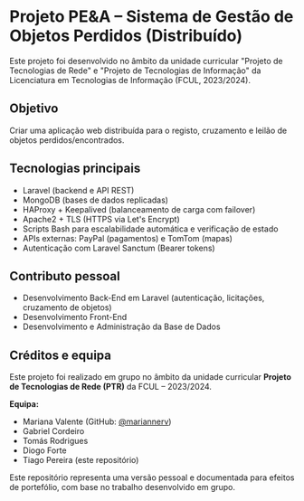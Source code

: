 # Projeto PE&A – Sistema de Gestão de Objetos Perdidos (Distribuído)

Este projeto foi desenvolvido no âmbito da unidade curricular "Projeto de Tecnologias de Rede" e "Projeto de Tecnologias de Informação" da Licenciatura em Tecnologias de Informação (FCUL, 2023/2024).

## Objetivo
Criar uma aplicação web distribuída para o registo, cruzamento e leilão de objetos perdidos/encontrados.

## Tecnologias principais
- Laravel (backend e API REST)
- MongoDB (bases de dados replicadas)
- HAProxy + Keepalived (balanceamento de carga com failover)
- Apache2 + TLS (HTTPS via Let's Encrypt)
- Scripts Bash para escalabilidade automática e verificação de estado
- APIs externas: PayPal (pagamentos) e TomTom (mapas)
- Autenticação com Laravel Sanctum (Bearer tokens)

## Contributo pessoal
- Desenvolvimento Back-End em Laravel (autenticação, licitações, cruzamento de objetos)
- Desenvolvimento Front-End
- Desenvolvimento e Administração da Base de Dados

## Créditos e equipa

Este projeto foi realizado em grupo no âmbito da unidade curricular **Projeto de Tecnologias de Rede (PTR)** da FCUL – 2023/2024.

**Equipa:**
- Mariana Valente (GitHub: [@mariannerv](https://github.com/mariannerv))
- Gabriel Cordeiro
- Tomás Rodrigues
- Diogo Forte
- Tiago Pereira (este repositório)

Este repositório representa uma versão pessoal e documentada para efeitos de portefólio, com base no trabalho desenvolvido em grupo.
